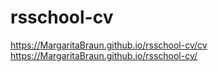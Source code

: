 # rsschool-cv
https://MargaritaBraun.github.io/rsschool-cv/cv
https://MargaritaBraun.github.io/rsschool-cv/